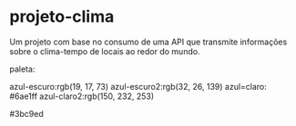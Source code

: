 # projeto-clima
Um projeto com base no consumo de uma API que transmite informações sobre o clima-tempo de locais ao redor do mundo.


paleta:

azul-escuro:rgb(19, 17, 73)
azul-escuro2:rgb(32, 26, 139)
azul=claro: #6ae1ff
azul-claro2:rgb(150, 232, 253)

#3bc9ed